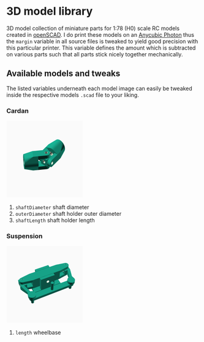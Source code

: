 # 3D model library
3D model collection of miniature parts for 1:78 (H0) scale RC models created in
[openSCAD](https://www.openscad.org "openSCAD Homepage"). I do print these models
on an [Anycubic Photon](https://www.anycubic.com/collections/anycubic-photon-3d-printers/products/anycubic-photon-3d-printer "Homepage") thus the `margin` variable
in all source files is tweaked to yield good precision with this particular
printer. This variable defines the amount which is subtracted on various parts
such that all parts stick nicely together mechanically.

## Available models and tweaks
The listed variables underneath each model image can easily be tweaked inside the
respective models `.scad` file to your liking.

### Cardan
![alt text][cardan-image]
1. `shaftDiameter` shaft diameter
2. `outerDiameter` shaft holder outer diameter
3. `shaftLength` shaft holder length
### Suspension
![alt text][suspension-image]
1. `length` wheelbase


[cardan-image]: ./images/cardan-200x200.png "Cardan"
[suspension-image]: ./images/suspension-200x200.png "Suspension"
